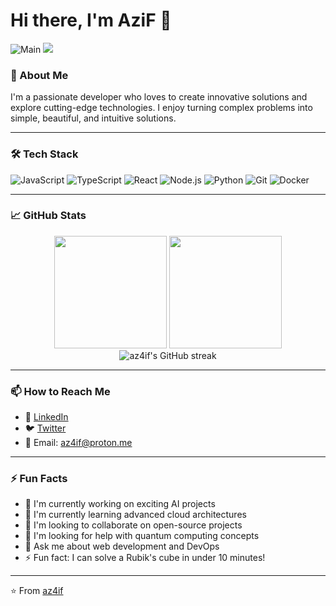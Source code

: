 # Hi there, I'm AziF 👋

![Main](https://github.com/user-attachments/assets/4064d341-3ffd-4921-8188-af7056940e59)
![](https://komarev.com/ghpvc/?username=az4if&color=blueviolet&style=flat-square)

### 🚀 About Me

I'm a passionate developer who loves to create innovative solutions and explore cutting-edge technologies. I enjoy turning complex problems into simple, beautiful, and intuitive solutions.

---

### 🛠️ Tech Stack

![JavaScript](https://img.shields.io/badge/-JavaScript-F7DF1E?style=flat-square&logo=javascript&logoColor=black)
![TypeScript](https://img.shields.io/badge/-TypeScript-3178C6?style=flat-square&logo=typescript&logoColor=white)
![React](https://img.shields.io/badge/-React-61DAFB?style=flat-square&logo=react&logoColor=black)
![Node.js](https://img.shields.io/badge/-Node.js-339933?style=flat-square&logo=node.js&logoColor=white)
![Python](https://img.shields.io/badge/-Python-3776AB?style=flat-square&logo=python&logoColor=white)
![Git](https://img.shields.io/badge/-Git-F05032?style=flat-square&logo=git&logoColor=white)
![Docker](https://img.shields.io/badge/-Docker-2496ED?style=flat-square&logo=docker&logoColor=white)

---

### 📈 GitHub Stats

<div align="center">
  <img height="180em" src="https://github-readme-stats.vercel.app/api?username=az4if&show_icons=true&theme=radical&hide_border=true&count_private=true" />
  <img height="180em" src="https://github-readme-stats.vercel.app/api/top-langs/?username=az4if&layout=compact&theme=radical&hide_border=true" />
  <img src="https://github-readme-streak-stats.herokuapp.com/?user=az4if&theme=radical&hide_border=true" alt="az4if's GitHub streak" />
</div>

---

### 📫 How to Reach Me

- 💼 [LinkedIn](https://linkedin.com/in/yourprofile)
- 🐦 [Twitter](https://twitter.com/yourhandle)
- 📧 Email: az4if@proton.me

---

### ⚡ Fun Facts

- 🔭 I'm currently working on exciting AI projects
- 🌱 I'm currently learning advanced cloud architectures
- 👯 I'm looking to collaborate on open-source projects
- 🤔 I'm looking for help with quantum computing concepts
- 💬 Ask me about web development and DevOps
- ⚡ Fun fact: I can solve a Rubik's cube in under 10 minutes!

---

⭐️ From [az4if](https://github.com/az4if)
